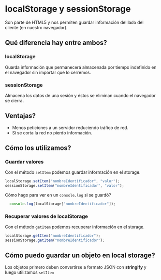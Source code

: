 # localStorage y sessionStorage

Son parte de HTML5 y nos permiten guardar información del lado del cliente (en nuestro navegador). <br/>

## Qué diferencia hay entre ambos?

### localStorage

Guarda información que permanecerá almacenada por tiempo indefinido en el navegador sin importar que lo cerremos.

### sessionStorage

Almacena los datos de una sesión y éstos se eliminan cuando el navegador se cierra.

## Ventajas?

- Menos peticiones a un servidor reduciendo tráfico de red.
- Si se corta la red no pierdo información.

## Cómo los utilizamos?

### Guardar valores

Con el método `setItem` podemos guardar información en el storage. <br/>

```js
localStorage.setItem("nombreIdentificador", "valor");
sessionStorage.setItem("nombreIdentificador", "valor");
```

Cómo hago para ver en un `console.log` si se guardó?
```js
  console.log(localStorage["nombreIdentificador"]);
```

### Recuperar valores de localStorage

Con el método `getItem` podemos recuperar información en el storage. <br/>

```js
localStorage.getItem("nombreIdentificador");
sessionStorage.getItem("nombreIdentificador");
```

## Cómo puedo guardar un objeto en local storage? 

Los objetos primero deben convertirse a formato JSON con **stringify** y luego utilizamos `setItem`

